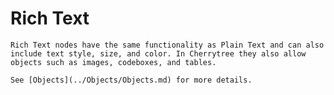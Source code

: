 
# Rich Text


	Rich Text nodes have the same functionality as Plain Text and can also include text style, size, and color. In Cherrytree they also allow objects such as images, codeboxes, and tables.
	
	See [Objects](../Objects/Objects.md) for more details.
